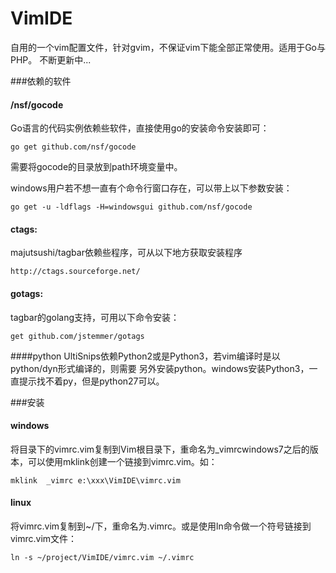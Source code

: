 VimIDE
======

自用的一个vim配置文件，针对gvim，不保证vim下能全部正常使用。适用于Go与PHP。
不断更新中...

###依赖的软件

#### /nsf/gocode
Go语言的代码实例依赖些软件，直接使用go的安装命令安装即可：

    go get github.com/nsf/gocode

需要将gocode的目录放到path环境变量中。

windows用户若不想一直有个命令行窗口存在，可以带上以下参数安装：

    go get -u -ldflags -H=windowsgui github.com/nsf/gocode

#### ctags:
majutsushi/tagbar依赖些程序，可从以下地方获取安装程序

    http://ctags.sourceforge.net/

#### gotags:
tagbar的golang支持，可用以下命令安装：

    get github.com/jstemmer/gotags

####python
UltiSnips依赖Python2或是Python3，若vim编译时是以python/dyn形式编译的，则需要
另外安装python。windows安装Python3，一直提示找不着py，但是python27可以。

###安装

#### windows
将目录下的vimrc.vim复制到Vim根目录下，重命名为_vimrcwindows7之后的版
本，可以使用mklink创建一个链接到vimrc.vim。如：

    mklink  _vimrc e:\xxx\VimIDE\vimrc.vim

#### linux
将vimrc.vim复制到~/下，重命名为.vimrc。或是使用ln命令做一个符号链接到vimrc.vim文件：

    ln -s ~/project/VimIDE/vimrc.vim ~/.vimrc

